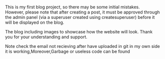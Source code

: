 This is my first blog project, so there may be some initial mistakes. However, please note that after creating a post, it must be approved through the admin panel (via a superuser created using createsuperuser) before it will be displayed on the blog.

The blog including images to showcase how the website will look. Thank you for your understanding and support.

Note check the email not recieving after  have uploaded in git in my own side it is working,Moreover,Garbage or useless code can be found 
